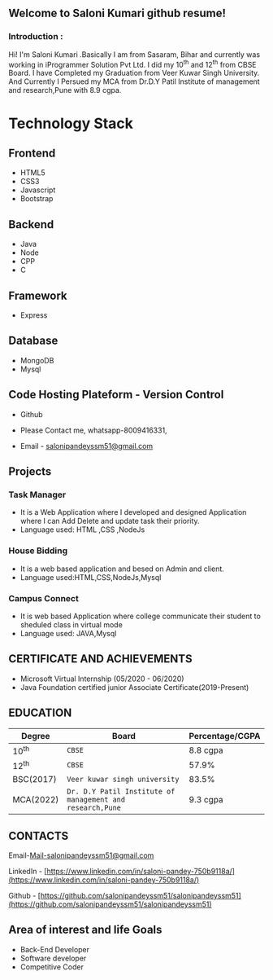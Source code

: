 ## Welcome to Saloni Kumari github resume!

### Introduction :
Hi! I'm Saloni Kumari .Basically I am from Sasaram, Bihar and currently was working in iProgrammer Solution Pvt Ltd.
I did my 10<sup>th</sup> and 12<sup>th</sup> from CBSE  Board. I have Completed my Graduation from Veer Kuwar Singh University.
And Currently I Persued my MCA from Dr.D.Y Patil Institute of management and research,Pune with 8.9 cgpa.


# Technology Stack

## Frontend 
 

 - HTML5
 - CSS3 
 - Javascript
 - Bootstrap
 
 ## Backend

 - Java
 - Node
 - CPP
 - C

 ## Framework
 - Express

 ## Database 
 - MongoDB
 - Mysql

 ## Code Hosting Plateform - Version Control
 
 - Github




 - Please Contact me, whatsapp-8009416331, 
 - Email - salonipandeyssm51@gmail.com

 
## Projects

### Task Manager

-   It is a Web Application where I developed and designed Application where I can Add Delete and update task their priority.
-   Language used: HTML ,CSS ,NodeJs

### House Bidding

-   It is a web based application and besed on Admin and client.
-   Language used:HTML,CSS,NodeJs,Mysql

### Campus Connect

-   It is web based Application where college communicate their student to sheduled class in virtual mode
-   Language used: JAVA,Mysql

## CERTIFICATE AND ACHIEVEMENTS
-   Microsoft Virtual Internship (05/2020 - 06/2020)
-   Java Foundation certified junior Associate Certificate(2019-Present)

## EDUCATION
|Degree                |Board|Percentage/CGPA|
|----------------|-------------------------------|-----------------------------|
|10<sup>th</sup>|`CBSE`            |8.8 cgpa            |
|12<sup>th</sup>|`CBSE`            |57.9%            |
|BSC(2017)         |`Veer kuwar singh university`|83.5%|
|MCA(2022)|`Dr. D.Y Patil Institute of management and research,Pune`|9.3 cgpa|

##  CONTACTS

Email-[Mail-salonipandeyssm51@gmail.com](mailto:salonipandeyssm51@gmail.com)

LinkedIn - [https://www.linkedin.com/in/saloni-pandey-750b9118a/](https://www.linkedin.com/in/saloni-pandey-750b9118a/)

Github - [https://github.com/salonipandeyssm51/salonipandeyssm51](https://github.com/salonipandeyssm51/salonipandeyssm51)


## Area of interest and life Goals

-   Back-End Developer
-   Software developer
-   Competitive Coder

